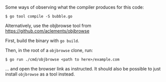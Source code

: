 Some ways of observing what the compiler produces for this code:

    $ go tool compile -S bubble.go

Alternatively, use the objbrowse tool from https://github.com/aclements/objbrowse

First, build the binary with ``go build``.

Then, in the root of a ``objbrowse`` clone, run:

    $ go run ./cmd/objbrowse <path to here>/example.com

... and open the browser link as instructed. It should also be possible to just
install ``objbrowse`` as a tool instead.
